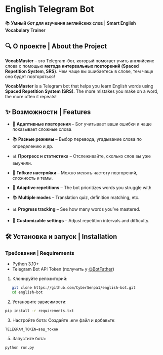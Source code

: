# English Telegram Bot  

📚 **Умный бот для изучения английских слов** | **Smart English Vocabulary Trainer**  

## 🔍 О проекте | About the Project  

**VocabMaster** – это Telegram-бот, который помогает учить английские слова с помощью **метода интервальных повторений (Spaced Repetition System, SRS)**. Чем чаще вы ошибаетесь в слове, тем чаще оно будет повторяться!  

**VocabMaster** is a Telegram bot that helps you learn English words using **Spaced Repetition System (SRS)**. The more mistakes you make on a word, the more often it repeats!  

## ✨ Возможности | Features  

- 📌 **Адаптивные повторения** – Бот учитывает ваши ошибки и чаще показывает сложные слова.  
- 📚 **Разные режимы** – Выбор перевода, угадывание слова по определению и др.  
- 📊 **Прогресс и статистика** – Отслеживайте, сколько слов вы уже выучили.  
- 🔄 **Гибкие настройки** – Можно менять частоту повторений, сложность и темы.  

- 📌 **Adaptive repetitions** – The bot prioritizes words you struggle with.  
- 📚 **Multiple modes** – Translation quiz, definition matching, etc.  
- 📊 **Progress tracking** – See how many words you’ve mastered.  
- 🔄 **Customizable settings** – Adjust repetition intervals and difficulty.  

## 🛠 Установка и запуск | Installation  

### Требования | Requirements  
- Python 3.10+  
- Telegram Bot API Token (получить у [@BotFather](https://t.me/BotFather))  

1. Клонируйте репозиторий:  
```bash
   git clone https://github.com/CyberSenpa1/english-bot.git
   cd english-bot
```

2. Установите зависимости:
```bash
pip install -r requirements.txt
```

3. Настройте бота:
  Создайте .env файл и добавьте:
```
TELEGRAM_TOKEN=ваш_токен
```

5. Запустите бота:
```bash
python run.py
```

